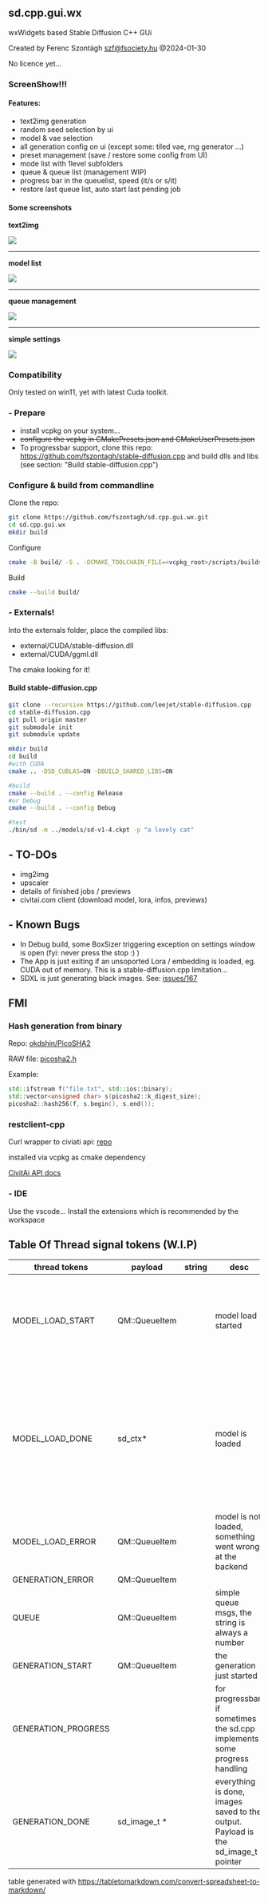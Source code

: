 ## sd.cpp.gui.wx

wxWidgets based Stable Diffusion C++ GUi

Created by Ferenc Szontágh <szf@fsociety.hu> @2024-01-30

No licence yet... 

### ScreenShow!!!
#### Features: 

- text2img generation
- random seed selection by ui
- model & vae selection
- all generation config on ui (except some: tiled vae, rng generator ...)
- preset management (save / restore some config from UI)
- mode list with 1level subfolders
- queue & queue list (management WIP)
- progress bar in the queuelist, speed (it/s or s/it)
- restore last queue list, auto start last pending job

#### Some screenshots

**text2img** 

![](https://fsociety.hu/sd.cpp.gui.wx/sd.cpp.gui.wx_text2img.png)

------------

**model list** 

![](https://fsociety.hu/sd.cpp.gui.wx/sd.cpp.gui.wx_models.png)

------------
**queue management**

![](https://fsociety.hu/sd.cpp.gui.wx/sd.cpp.gui.wx_queue.png)


------------
**simple settings**

![](https://fsociety.hu/sd.cpp.gui.wx/sd.cpp.gui.wx_settings.png)

### Compatibility

Only tested on win11, yet with latest Cuda toolkit. 


### - Prepare

* install vcpkg on your system... 
* ~~configure the vcpkg in CMakePresets.json and CMakeUserPresets.json~~
* To progressbar support, clone this repo: https://github.com/fszontagh/stable-diffusion.cpp and build dlls and libs (see section: "Build stable-diffusion.cpp")

### Configure & build from commandline
Clone the repo:
```Bash
git clone https://github.com/fszontagh/sd.cpp.gui.wx.git
cd sd.cpp.gui.wx
mkdir build
```

Configure
 ```Bash
 cmake -B build/ -S . -DCMAKE_TOOLCHAIN_FILE=<vcpkg_root>/scripts/buildsystems/vcpkg.cmake 
 ```
Build
 ```Bash
 cmake --build build/
 ```

### - Externals!

Into the externals folder, place the compiled libs: 
* external/CUDA/stable-diffusion.dll 
* external/CUDA/ggml.dll

The cmake looking for it!

#### Build stable-diffusion.cpp
```Bash
git clone --recursive https://github.com/leejet/stable-diffusion.cpp
cd stable-diffusion.cpp
git pull origin master
git submodule init
git submodule update

mkdir build
cd build
#with CUDA 
cmake .. -DSD_CUBLAS=ON -DBUILD_SHARED_LIBS=ON

#build
cmake --build . --config Release
#or Debug
cmake --build . --config Debug

#test
./bin/sd -m ../models/sd-v1-4.ckpt -p "a lovely cat"
```


## - TO-DOs
* img2img
* upscaler
* details of finished jobs / previews
* civitai.com client (download model, lora, infos, previews)

## - Known Bugs
* In Debug build, some BoxSizer triggering exception on settings window is open (fyi: never press the stop :) )
* The App is just exiting if an unsoported Lora / embedding is loaded, eg. CUDA out of memory. This is a stable-diffusion.cpp limitation...
* SDXL is just generating black images. See: [issues/167](https://github.com/leejet/stable-diffusion.cpp/issues/167)

## FMI
### Hash generation from binary
Repo: [okdshin/PicoSHA2](https://github.com/okdshin/PicoSHA2)

RAW file: [picosha2.h](https://raw.githubusercontent.com/okdshin/PicoSHA2/master/picosha2.h)

Example: 
```C++
std::ifstream f("file.txt", std::ios::binary);
std::vector<unsigned char> s(picosha2::k_digest_size);
picosha2::hash256(f, s.begin(), s.end());
```

### restclient-cpp

Curl wrapper to civiati api:
[repo](https://github.com/mrtazz/restclient-cpp)

installed via vcpkg as cmake dependency

[CivitAi API docs](https://github.com/civitai/civitai/wiki/REST-API-Reference#get-apiv1models-versionsby-hashhash)

### - IDE
Use the vscode... Install the extensions which is recommended by the workspace

## Table Of Thread signal tokens (W.I.P)

| thread tokens       | payload       | string | desc                                                                              | comment                                                                                               |
| ------------------- | ------------- | ------ | --------------------------------------------------------------------------------- | ----------------------------------------------------------------------------------------------------- |
| MODEL_LOAD_START    | QM::QueueItem |        | model load started                                                                | only occurs, when no model loaded, or the job have another model                                      |
| MODEL_LOAD_DONE     | sd_ctx\*      |        | model is loaded                                                                   | the model is loaded and the pointer returning as payload. The pointer will be reused in the next etap |
| MODEL_LOAD_ERROR    | QM::QueueItem |        | model is not loaded, something went wrong at the backend                          |
| GENERATION_ERROR    | QM::QueueItem |        |                                                                                   |                                                                                                       |
| QUEUE               | QM::QueueItem |        | simple queue msgs, the string is always a number                                  |
| GENERATION_START    | QM::QueueItem |        | the generation just started                                                       |
| GENERATION_PROGRESS |               |        | for progressbar, if sometimes the sd.cpp implements some progress handling        | not used, while no progress info from the backend                                                     |
| GENERATION_DONE     | sd_image_t \* |        | everything is done, images saved to the output. Payload is the sd_image_t pointer |

table generated with https://tabletomarkdown.com/convert-spreadsheet-to-markdown/